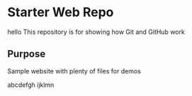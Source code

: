 # Starter Web Repo
hello
This repository is for showing how Git and GitHub work

## Purpose

Sample website with plenty of files for demos

abcdefgh
ijklmn